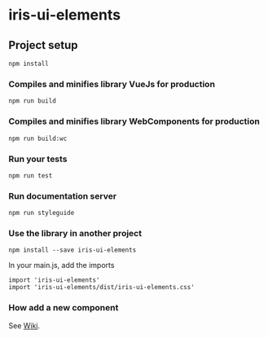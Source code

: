 # iris-ui-elements

## Project setup

```
npm install
```

### Compiles and minifies library VueJs for production

```
npm run build
```

### Compiles and minifies library WebComponents for production

```
npm run build:wc
```

### Run your tests

```
npm run test
```

### Run documentation server

```
npm run styleguide
```

### Use the library in another project

```
npm install --save iris-ui-elements
```

In your main.js, add the imports

```
import 'iris-ui-elements'
import 'iris-ui-elements/dist/iris-ui-elements.css'
```

### How add a new component

See [Wiki](https://wikidev.groupement.systeme-u.fr/wikidev/doku.php/tran/java/socle/frontjs/librairie_commune_de_composants_ui_vuejs?s[]=iris&s[]=ui&s[]=elements).
